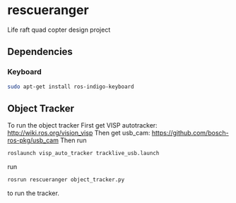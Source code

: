 # rescueranger
Life raft quad copter design project

## Dependencies
### Keyboard
```bash
sudo apt-get install ros-indigo-keyboard
```


## Object Tracker
To run the object tracker
First get VISP autotracker: http://wiki.ros.org/vision_visp
Then get usb_cam: https://github.com/bosch-ros-pkg/usb_cam
Then run 
```bash
roslaunch visp_auto_tracker tracklive_usb.launch
```
run
```bash 
rosrun rescueranger object_tracker.py
```
 to run the tracker.
